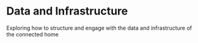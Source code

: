 # Data and Infrastructure

Exploring how to structure and engage with the data and infrastructure of the connected home